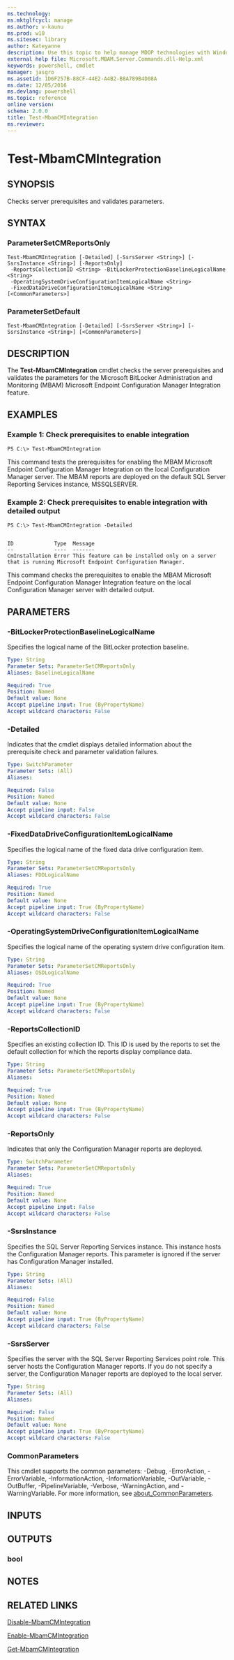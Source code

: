 ```yaml
---
ms.technology: 
ms.mktglfcycl: manage
ms.author: v-kaunu
ms.prod: w10
ms.sitesec: library
author: Kateyanne
description: Use this topic to help manage MDOP technologies with Windows PowerShell.
external help file: Microsoft.MBAM.Server.Commands.dll-Help.xml
keywords: powershell, cmdlet
manager: jasgro 
ms.assetid: 1D6F257B-88CF-44E2-A4B2-B8A789B4D08A
ms.date: 12/05/2016
ms.devlang: powershell
ms.topic: reference
online version: 
schema: 2.0.0
title: Test-MbamCMIntegration
ms.reviewer:
---
```


# Test-MbamCMIntegration

## SYNOPSIS
Checks server prerequisites and validates parameters.

## SYNTAX

### ParameterSetCMReportsOnly
```
Test-MbamCMIntegration [-Detailed] [-SsrsServer <String>] [-SsrsInstance <String>] [-ReportsOnly]
 -ReportsCollectionID <String> -BitLockerProtectionBaselineLogicalName <String>
 -OperatingSystemDriveConfigurationItemLogicalName <String>
 -FixedDataDriveConfigurationItemLogicalName <String> [<CommonParameters>]
```

### ParameterSetDefault
```
Test-MbamCMIntegration [-Detailed] [-SsrsServer <String>] [-SsrsInstance <String>] [<CommonParameters>]
```

## DESCRIPTION
The **Test-MbamCMIntegration** cmdlet checks the server prerequisites and validates the parameters for the Microsoft BitLocker Administration and Monitoring (MBAM) Microsoft Endpoint Configuration Manager Integration feature.

## EXAMPLES

### Example 1: Check prerequisites to enable integration
```
PS C:\> Test-MbamCMIntegration
```

This command tests the prerequisites for enabling the MBAM Microsoft Endpoint Configuration Manager Integration on the local Configuration Manager server.
The MBAM reports are deployed on the default SQL Server Reporting Services instance, MSSQLSERVER.

### Example 2: Check prerequisites to enable integration with detailed output
```
PS C:\> Test-MbamCMIntegration -Detailed


ID             Type  Message
--             ----  -------
CmInstallation Error This feature can be installed only on a server that is running Microsoft Endpoint Configuration Manager.
```

This command checks the prerequisites to enable the MBAM Microsoft Endpoint Configuration Manager Integration feature on the local Configuration Manager server with detailed output.

## PARAMETERS

### -BitLockerProtectionBaselineLogicalName
Specifies the logical name of the BitLocker protection baseline.

```yaml
Type: String
Parameter Sets: ParameterSetCMReportsOnly
Aliases: BaselineLogicalName

Required: True
Position: Named
Default value: None
Accept pipeline input: True (ByPropertyName)
Accept wildcard characters: False
```

### -Detailed
Indicates that the cmdlet displays detailed information about the prerequisite check and parameter validation failures.

```yaml
Type: SwitchParameter
Parameter Sets: (All)
Aliases: 

Required: False
Position: Named
Default value: None
Accept pipeline input: False
Accept wildcard characters: False
```

### -FixedDataDriveConfigurationItemLogicalName
Specifies the logical name of the fixed data drive configuration item.

```yaml
Type: String
Parameter Sets: ParameterSetCMReportsOnly
Aliases: FDDLogicalName

Required: True
Position: Named
Default value: None
Accept pipeline input: True (ByPropertyName)
Accept wildcard characters: False
```

### -OperatingSystemDriveConfigurationItemLogicalName
Specifies the logical name of the operating system drive configuration item.

```yaml
Type: String
Parameter Sets: ParameterSetCMReportsOnly
Aliases: OSDLogicalName

Required: True
Position: Named
Default value: None
Accept pipeline input: True (ByPropertyName)
Accept wildcard characters: False
```

### -ReportsCollectionID
Specifies an existing collection ID.
This ID is used by the reports to set the default collection for which the reports display compliance data.

```yaml
Type: String
Parameter Sets: ParameterSetCMReportsOnly
Aliases: 

Required: True
Position: Named
Default value: None
Accept pipeline input: True (ByPropertyName)
Accept wildcard characters: False
```

### -ReportsOnly
Indicates that only the Configuration Manager reports are deployed.

```yaml
Type: SwitchParameter
Parameter Sets: ParameterSetCMReportsOnly
Aliases: 

Required: True
Position: Named
Default value: None
Accept pipeline input: False
Accept wildcard characters: False
```

### -SsrsInstance
Specifies the SQL Server Reporting Services instance.
This instance hosts the Configuration Manager reports.
This parameter is ignored if the server has Configuration Manager installed.

```yaml
Type: String
Parameter Sets: (All)
Aliases: 

Required: False
Position: Named
Default value: None
Accept pipeline input: True (ByPropertyName)
Accept wildcard characters: False
```

### -SsrsServer
Specifies the server with the SQL Server Reporting Services point role.
This server hosts the Configuration Manager reports.
If you do not specify a server, the Configuration Manager reports are deployed to the local server.

```yaml
Type: String
Parameter Sets: (All)
Aliases: 

Required: False
Position: Named
Default value: None
Accept pipeline input: True (ByPropertyName)
Accept wildcard characters: False
```

### CommonParameters
This cmdlet supports the common parameters: -Debug, -ErrorAction, -ErrorVariable, -InformationAction, -InformationVariable, -OutVariable, -OutBuffer, -PipelineVariable, -Verbose, -WarningAction, and -WarningVariable. For more information, see [about_CommonParameters](https://go.microsoft.com/fwlink/?LinkID=113216).

## INPUTS

## OUTPUTS

### bool

## NOTES

## RELATED LINKS

[Disable-MbamCMIntegration](disable-mbamcmintegration.md)

[Enable-MbamCMIntegration](enable-mbamcmintegration.md)

[Get-MbamCMIntegration](get-mbamcmintegration.md)


